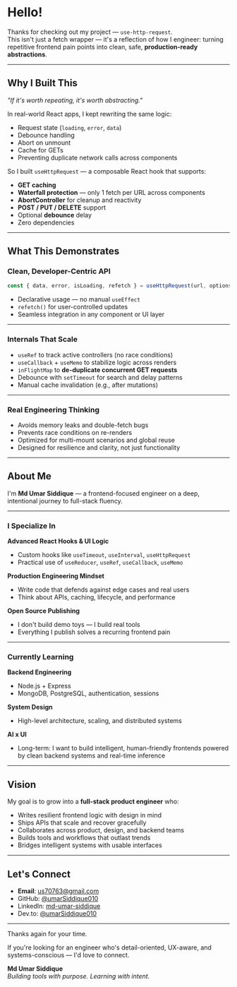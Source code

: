 # Hello!

Thanks for checking out my project — `use-http-request`.  
This isn't just a fetch wrapper — it's a reflection of how I engineer: turning repetitive frontend pain points into clean, safe, **production-ready abstractions**.

---

## Why I Built This

*"If it's worth repeating, it's worth abstracting."*

In real-world React apps, I kept rewriting the same logic:

- Request state (`loading`, `error`, `data`)
- Debounce handling
- Abort on unmount
- Cache for GETs
- Preventing duplicate network calls across components

So I built `useHttpRequest` — a composable React hook that supports:

- **GET caching**
- **Waterfall protection** — only 1 fetch per URL across components
- **AbortController** for cleanup and reactivity
- **POST / PUT / DELETE** support
- Optional **debounce** delay
- Zero dependencies

---

## What This Demonstrates

### Clean, Developer-Centric API

```js
const { data, error, isLoading, refetch } = useHttpRequest(url, options);
```

* Declarative usage — no manual `useEffect`
* `refetch()` for user-controlled updates
* Seamless integration in any component or UI layer

---

### Internals That Scale

* `useRef` to track active controllers (no race conditions)
* `useCallback` + `useMemo` to stabilize logic across renders
* `inFlightMap` to **de-duplicate concurrent GET requests**
* Debounce with `setTimeout` for search and delay patterns
* Manual cache invalidation (e.g., after mutations)

---

### Real Engineering Thinking

* Avoids memory leaks and double-fetch bugs
* Prevents race conditions on re-renders
* Optimized for multi-mount scenarios and global reuse
* Designed for resilience and clarity, not just functionality

---

## About Me

I'm **Md Umar Siddique** — a frontend-focused engineer on a deep, intentional journey to full-stack fluency.

---

### I Specialize In

**Advanced React Hooks & UI Logic**

* Custom hooks like `useTimeout`, `useInterval`, `useHttpRequest`
* Practical use of `useReducer`, `useRef`, `useCallback`, `useMemo`

**Production Engineering Mindset**

* Write code that defends against edge cases and real users
* Think about APIs, caching, lifecycle, and performance

**Open Source Publishing**

* I don't build demo toys — I build real tools
* Everything I publish solves a recurring frontend pain

---

### Currently Learning

**Backend Engineering**

* Node.js + Express
* MongoDB, PostgreSQL, authentication, sessions

**System Design**

* High-level architecture, scaling, and distributed systems

**AI x UI**

* Long-term: I want to build intelligent, human-friendly frontends
  powered by clean backend systems and real-time inference

---

## Vision

My goal is to grow into a **full-stack product engineer** who:

* Writes resilient frontend logic with design in mind
* Ships APIs that scale and recover gracefully
* Collaborates across product, design, and backend teams
* Builds tools and workflows that outlast trends
* Bridges intelligent systems with usable interfaces

---

## Let's Connect

* **Email**: [us70763@gmail.com](mailto:us70763@gmail.com)
* GitHub: [@umarSiddique010](https://github.com/umarSiddique010)
* LinkedIn: [md-umar-siddique](https://linkedin.com/in/md-umar-siddique)
* Dev.to: [@umarSiddique010](https://dev.to/umarsiddique010)

---

Thanks again for your time.

If you're looking for an engineer who's detail-oriented, UX-aware, and systems-conscious — I'd love to connect.

**Md Umar Siddique**  
*Building tools with purpose. Learning with intent.*